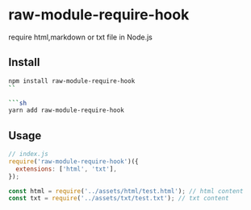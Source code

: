 # raw-module-require-hook

require html,markdown or txt file in Node.js

## Install

```sh
npm install raw-module-require-hook
``

```sh
yarn add raw-module-require-hook
```


## Usage

```js
// index.js
require('raw-module-require-hook')({
  extensions: ['html', 'txt'],
});

const html = require('../assets/html/test.html'); // html content
const txt = require('../assets/txt/test.txt'); // txt content
```
